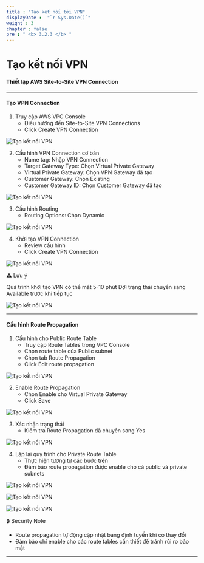 ```yaml
---
title : "Tạo kết nối tới VPN"
displayDate :  "`r Sys.Date()`"
weight : 3
chapter : false
pre : " <b> 3.2.3 </b> "
---
```


# Tạo kết nối VPN

#### Thiết lập AWS Site-to-Site VPN Connection

---

#### Tạo VPN Connection

1. Truy cập AWS VPC Console
    - Điều hướng đến Site-to-Site VPN Connections
    - Click Create VPN Connection

![Tạo kết nối VPN](/images/3/3-2/3-2-3/0001.png?featherlight=false&width=90pc)

2. Cấu hình VPN Connection cơ bản
    - Name tag: Nhập VPN Connection
    - Target Gateway Type: Chọn Virtual Private Gateway
    - Virtual Private Gateway: Chọn VPN Gateway đã tạo
    - Customer Gateway: Chọn Existing
    - Customer Gateway ID: Chọn Customer Gateway đã tạo

![Tạo kết nối VPN](/images/3/3-2/3-2-3/0002.png?featherlight=false&width=90pc)

3. Cấu hình Routing
    - Routing Options: Chọn Dynamic


![Tạo kết nối VPN](/images/3/3-2/3-2-3/0003.png?featherlight=false&width=90pc)

4. Khởi tạo VPN Connection
    - Review cấu hình
    - Click Create VPN Connection

![Tạo kết nối VPN](/images/3/3-2/3-2-3/0004.png?featherlight=false&width=90pc)

⚠️ Lưu ý

Quá trình khởi tạo VPN có thể mất 5-10 phút
Đợi trạng thái chuyển sang Available trước khi tiếp tục

![Tạo kết nối VPN](/images/3/3-2/3-2-3/0005.png?featherlight=false&width=90pc)

---

#### Cấu hình Route Propagation

1. Cấu hình cho Public Route Table
    - Truy cập Route Tables trong VPC Console
    - Chọn route table của Public subnet
    - Chọn tab Route Propagation
    - Click Edit route propagation

![Tạo kết nối VPN](/images/3/3-2/3-2-3/0006.png?featherlight=false&width=90pc)

2. Enable Route Propagation
    - Chọn Enable cho Virtual Private Gateway
    - Click Save

![Tạo kết nối VPN](/images/3/3-2/3-2-3/0007.png?featherlight=false&width=90pc)

3. Xác nhận trạng thái
    - Kiểm tra Route Propagation đã chuyển sang Yes

![Tạo kết nối VPN](/images/3/3-2/3-2-3/0008.png?featherlight=false&width=90pc)

4. Lặp lại quy trình cho Private Route Table
    - Thực hiện tương tự các bước trên
    - Đảm bảo route propagation được enable cho cả public và private subnets

![Tạo kết nối VPN](/images/3/3-2/3-2-3/0009.png?featherlight=false&width=90pc)

![Tạo kết nối VPN](/images/3/3-2/3-2-3/0010.png?featherlight=false&width=90pc)

![Tạo kết nối VPN](/images/3/3-2/3-2-3/0011.png?featherlight=false&width=90pc)

🔒 Security Note

- Route propagation tự động cập nhật bảng định tuyến khi có thay đổi
- Đảm bảo chỉ enable cho các route tables cần thiết để tránh rủi ro bảo mật

---